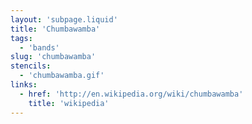 ```yaml
---
layout: 'subpage.liquid'
title: 'Chumbawamba'
tags:
  - 'bands'
slug: 'chumbawamba'
stencils:
  - 'chumbawamba.gif'
links:
  - href: 'http://en.wikipedia.org/wiki/chumbawamba'
    title: 'wikipedia'
---
```

